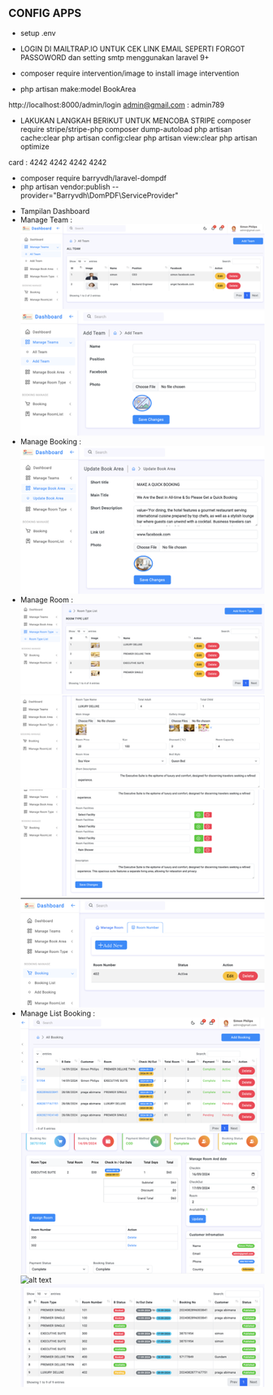 ## CONFIG APPS

-   setup .env

-   LOGIN DI MAILTRAP.IO UNTUK CEK LINK EMAIL SEPERTI FORGOT PASSOWORD dan setting smtp menggunakan laravel 9+

-   composer require intervention/image to install image intervention

-   php artisan make:model BookArea

http://localhost:8000/admin/login admin@gmail.com : admin789

-   LAKUKAN LANGKAH BERIKUT UNTUK MENCOBA STRIPE
    composer require stripe/stripe-php
    composer dump-autoload
    php artisan cache:clear
    php artisan config:clear
    php artisan view:clear
    php artisan optimize

card : 4242 4242 4242 4242

-   composer require barryvdh/laravel-dompdf
-   php artisan vendor:publish --provider="Barryvdh\DomPDF\ServiceProvider"

*   Tampilan Dashboard
*   Manage Team :
    ![alt text](image-2.png)
    ![alt text](image-1.png)
*   Manage Booking :
    ![alt text](image-3.png)
*   Manage Room :
    ![alt text](image-4.png)
    ![alt text](image-5.png)
    ![alt text](image-6.png)
    ![alt text](image-7.png)
*   Manage List Booking :
    ![alt text](image-8.png)
    ![alt text](image-9.png)
    ![alt text](image-10.png)
    ![alt text](image-11.png)
